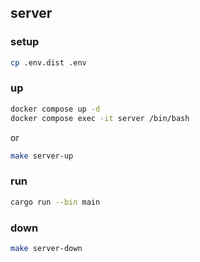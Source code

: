 ## server

### setup

```bash
cp .env.dist .env
```

### up

```bash
docker compose up -d
docker compose exec -it server /bin/bash
```

or 

```bash
make server-up
``` 

### run

```bash
cargo run --bin main
```

<!-- ### watch

```bash
./watch.sh
``` -->

### down

```bash
make server-down
```
